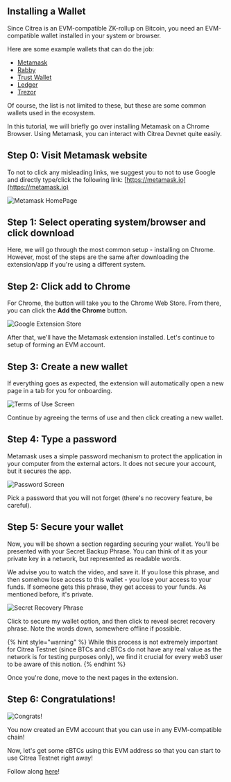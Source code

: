 ## Installing a Wallet

Since Citrea is an EVM-compatible ZK-rollup on Bitcoin, you need an EVM-compatible wallet installed in your system or browser.

Here are some example wallets that can do the job:

* [Metamask](https://metamask.io/)
* [Rabby](https://rabby.io/)
* [Trust Wallet](https://trustwallet.com/)
* [Ledger](https://www.ledger.com/)
* [Trezor](https://trezor.io/)

Of course, the list is not limited to these, but these are some common wallets used in the ecosystem.

In this tutorial, we will briefly go over installing Metamask on a Chrome Browser. Using Metamask, you can interact with Citrea Devnet quite easily.

## Step 0: Visit Metamask website

To not to click any misleading links, we suggest you to not to use Google and directly type/click the following link: [https://metamask.io](https://metamask.io)

![Metamask HomePage](/.gitbook/assets/metamask/1MetamaskHomepage.png)

## Step 1: Select operating system/browser and click download

Here, we will go through the most common setup - installing on Chrome. However, most of the steps are the same after downloading the extension/app if you're using a different system.

## Step 2: Click add to Chrome

For Chrome, the button will take you to the Chrome Web Store. From there, you can click the **Add the Chrome** button.

![Google Extension Store](/.gitbook/assets/metamask/2GoogleExtensionStore.png)

After that, we'll have the Metamask extension installed. Let's continue to setup of forming an EVM account.

## Step 3: Create a new wallet

If everything goes as expected, the extension will automatically open a new page in a tab for you for onboarding. 

![Terms of Use Screen](/.gitbook/assets/metamask/3TermsofUse.png)

Continue by agreeing the terms of use and then click creating a new wallet.

## Step 4: Type a password

Metamask uses a simple password mechanism to protect the application in your computer from the external actors. It does not secure your account, but it secures the app. 

![Password Screen](/.gitbook/assets/metamask/4CreatePassword.png)

Pick a password that you will not forget (there's no recovery feature, be careful).

## Step 5: Secure your wallet

Now, you will be shown a section regarding securing your wallet. You'll be presented with your Secret Backup Phrase. You can think of it as your private key in a network, but represented as readable words. 

We advise you to watch the video, and save it. If you lose this phrase, and then somehow lose access to this wallet - you lose your access to your funds. If someone gets this phrase, they get access to your funds. As mentioned before, it's private. 

![Secret Recovery Phrase](/.gitbook/assets/metamask/5Phrase.png)

Click to secure my wallet option, and then click to reveal secret recovery phrase. Note the words down, somewhere offline if possible.

{% hint style="warning" %}
While this process is not extremely important for Citrea Testnet (since BTCs and cBTCs do not have any real value as the network is for testing purposes only), we find it crucial for every web3 user to be aware of this notion.
{% endhint %}

Once you're done, move to the next pages in the extension.

## Step 6: Congratulations!

![Congrats!](/.gitbook/assets/metamask/6Success.png)

You now created an EVM account that you can use in any EVM-compatible chain! 

Now, let's get some cBTCs using this EVM address so that you can start to use Citrea Testnet right away!

Follow along [here](how-to-use-faucet.md)!